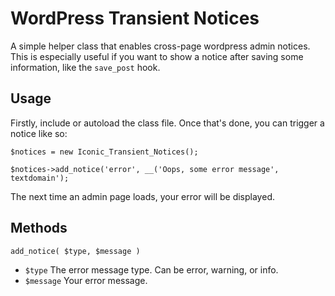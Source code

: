 # WordPress Transient Notices

A simple helper class that enables cross-page wordpress admin notices. This is especially useful if you want to show a notice after saving some information, like the `save_post` hook.

## Usage

Firstly, include or autoload the class file. Once that's done, you can trigger a notice like so:

```
$notices = new Iconic_Transient_Notices();

$notices->add_notice('error', __('Oops, some error message', textdomain');
```

The next time an admin page loads, your error will be displayed.

## Methods

`add_notice( $type, $message )`

* `$type` The error message type. Can be error, warning, or info.
* `$message` Your error message.
